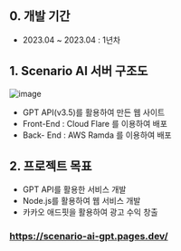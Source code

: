 ## 0. 개발 기간
* 2023.04 ~ 2023.04 : 1년차

## 1. Scenario AI 서버 구조도
![image](https://github.com/JeonDaehong/VariousAI_Project/assets/90895144/310345de-62ff-4db0-915b-6abf67442ba2)
* GPT API(v3.5)를 활용하여 만든 웹 사이트
* Front-End : Cloud Flare 를 이용하여 배포
* Back- End : AWS Ramda 를 이용하여 배포

## 2. 프로젝트 목표
* GPT API를 활용한 서비스 개발
* Node.js를 활용하여 웹 서비스 개발
* 카카오 애드핏을 활용하여 광고 수익 창출

### https://scenario-ai-gpt.pages.dev/
